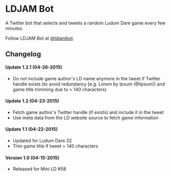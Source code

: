 # LDJAM Bot

A Twitter bot that selects and tweets a random Ludum Dare game every few minutes.

Follow LDJAM Bot at [@ldjambot](http://twitter.com/ldjambot).

## Changelog
#### Update 1.2.1 (04-26-2015)
  * Do not include game author's LD name anymore in the tweet if Twitter handle exists (to avoid redundancy [e.g. Lorem by Ipsum (@Ipsum)] and game title trimming due to > 140 characters)

#### Update 1.2 (04-23-2015)
  * Fetch game author's Twitter handle (if exists) and include it in the tweet
  * Use meta data from the LD website source to fetch game information 

#### Update 1.1 (04-22-2015)
  * Updated for Ludum Dare 32
  * Trim game title if tweet > 140 characters
  
#### Version 1.0 (04-15-2015)
  * Released for Mini LD #58